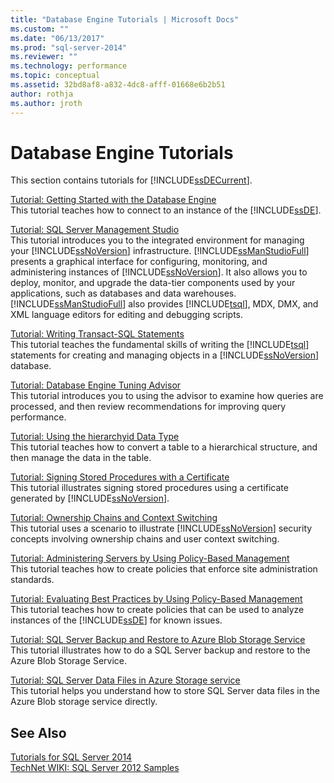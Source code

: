 ```yaml
---
title: "Database Engine Tutorials | Microsoft Docs"
ms.custom: ""
ms.date: "06/13/2017"
ms.prod: "sql-server-2014"
ms.reviewer: ""
ms.technology: performance
ms.topic: conceptual
ms.assetid: 32bd8af8-a832-4dc8-afff-01668e6b2b51
author: rothja
ms.author: jroth
---
```

# Database Engine Tutorials
  This section contains tutorials for [!INCLUDE[ssDECurrent](../includes/ssdecurrent-md.md)].  
  
 [Tutorial: Getting Started with the Database Engine](tutorial-getting-started-with-the-database-engine.md)  
 This tutorial teaches how to connect to an instance of the [!INCLUDE[ssDE](../includes/ssde-md.md)].  
  
 [Tutorial: SQL Server Management Studio](../ssms/tutorials/tutorial-sql-server-management-studio.md)  
 This tutorial introduces you to the integrated environment for managing your [!INCLUDE[ssNoVersion](../includes/ssnoversion-md.md)] infrastructure. [!INCLUDE[ssManStudioFull](../includes/ssmanstudiofull-md.md)] presents a graphical interface for configuring, monitoring, and administering instances of [!INCLUDE[ssNoVersion](../includes/ssnoversion-md.md)]. It also allows you to deploy, monitor, and upgrade the data-tier components used by your applications, such as databases and data warehouses. [!INCLUDE[ssManStudioFull](../includes/ssmanstudiofull-md.md)] also provides [!INCLUDE[tsql](../includes/tsql-md.md)], MDX, DMX, and XML language editors for editing and debugging scripts.  
  
 [Tutorial: Writing Transact-SQL Statements](../t-sql/tutorial-writing-transact-sql-statements.md)  
 This tutorial teaches the fundamental skills of writing the [!INCLUDE[tsql](../includes/tsql-md.md)] statements for creating and managing objects in a [!INCLUDE[ssNoVersion](../includes/ssnoversion-md.md)] database.  
  
 [Tutorial: Database Engine Tuning Advisor](../tools/dta/tutorial-database-engine-tuning-advisor.md)  
 This tutorial introduces you to using the advisor to examine how queries are processed, and then review recommendations for improving query performance.  
  
 [Tutorial: Using the hierarchyid Data Type](tables/tutorial-using-the-hierarchyid-data-type.md)  
 This tutorial teaches how to convert a table to a hierarchical structure, and then manage the data in the table.  
  
 [Tutorial: Signing Stored Procedures with a Certificate](tutorial-signing-stored-procedures-with-a-certificate.md)  
 This tutorial illustrates signing stored procedures using a certificate generated by [!INCLUDE[ssNoVersion](../includes/ssnoversion-md.md)].  
  
 [Tutorial: Ownership Chains and Context Switching](tutorial-ownership-chains-and-context-switching.md)  
 This tutorial uses a scenario to illustrate [!INCLUDE[ssNoVersion](../includes/ssnoversion-md.md)] security concepts involving ownership chains and user context switching.  
  
 [Tutorial: Administering Servers by Using Policy-Based Management](policy-based-management/tutorial-administering-servers-by-using-policy-based-management.md)  
 This tutorial teaches how to create policies that enforce site administration standards.  
  
 [Tutorial: Evaluating Best Practices by Using Policy-Based Management](../tutorials/tutorial-evaluating-best-practices-by-using-policy-based-management.md)  
 This tutorial teaches how to create policies that can be used to analyze instances of the [!INCLUDE[ssDE](../includes/ssde-md.md)] for known issues.  
  
 [Tutorial: SQL Server Backup and Restore to Azure Blob Storage Service](tutorial-sql-server-backup-and-restore-to-azure-blob-storage-service.md)  
 This tutorial illustrates how to do a SQL Server backup and restore to the Azure Blob Storage Service.  
  
 [Tutorial: SQL Server Data Files in Azure Storage service](tutorial-use-azure-blob-storage-service-with-sql-server-2016.md)  
 This tutorial helps you understand how to store SQL Server data files in the Azure Blob storage service directly.  
  
## See Also  
 [Tutorials for SQL Server 2014](../tutorials/tutorials-for-sql-server-2014.md)   
 [TechNet WIKI: SQL Server 2012 Samples](https://go.microsoft.com/fwlink/?linkID=220734)  
  
  
